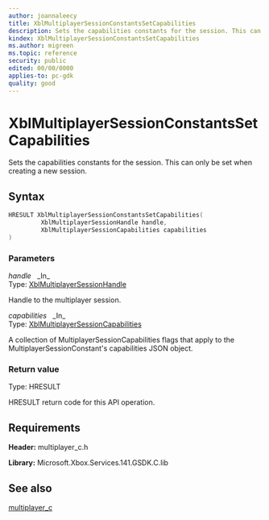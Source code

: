 ```yaml
---
author: joannaleecy
title: XblMultiplayerSessionConstantsSetCapabilities
description: Sets the capabilities constants for the session. This can only be set when creating a new session.
kindex: XblMultiplayerSessionConstantsSetCapabilities
ms.author: migreen
ms.topic: reference
security: public
edited: 00/00/0000
applies-to: pc-gdk
quality: good
---
```


# XblMultiplayerSessionConstantsSetCapabilities  

Sets the capabilities constants for the session. This can only be set when creating a new session.  

## Syntax  
  
```cpp
HRESULT XblMultiplayerSessionConstantsSetCapabilities(  
         XblMultiplayerSessionHandle handle,  
         XblMultiplayerSessionCapabilities capabilities  
)  
```  
  
### Parameters  
  
*handle* &nbsp;&nbsp;\_In\_  
Type: [XblMultiplayerSessionHandle](../handles/xblmultiplayersessionhandle.md)  
  
Handle to the multiplayer session.  
  
*capabilities* &nbsp;&nbsp;\_In\_  
Type: [XblMultiplayerSessionCapabilities](../structs/xblmultiplayersessioncapabilities.md)  
  
A collection of MultiplayerSessionCapabilities flags that apply to the MultiplayerSessionConstant's capabilities JSON object.  
  
  
### Return value  
Type: HRESULT
  
HRESULT return code for this API operation.
  
## Requirements  
  
**Header:** multiplayer_c.h
  
**Library:** Microsoft.Xbox.Services.141.GSDK.C.lib
  
## See also  
[multiplayer_c](../multiplayer_c_members.md)  
  
  